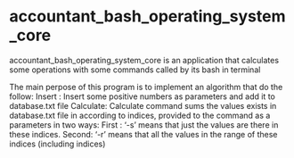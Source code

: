 # accountant_bash_operating_system_core
 accountant_bash_operating_system_core is an application that calculates some operations with some commands called by its bash in terminal
 
 
The main perpose of this program is to implement an algorithm that do the follow:
Insert :
Insert some positive numbers as parameters and add it to database.txt file
Calculate:
Calculate command sums the values exists in database.txt file in according to indices, provided to the command as a parameters in two ways:
First :
‘-s’ means that just the values are there in these indices.
Second:
‘-r’ means that all the values in the range of these indices (including indices) 

